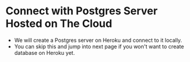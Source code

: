 # Connect with Postgres Server Hosted on The Cloud

* We will create a Postgres server on Heroku and connect to it locally.
* You can skip this and jump into next page if you won't want to create database on Heroku yet.
